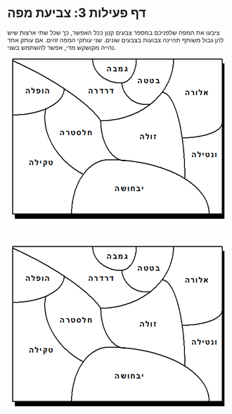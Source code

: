
# דף פעילות 3: צביעת מפה #

ציבעו את המפה שלפניכם במספר צבעים קטן ככל האפשר, כך שכל שתי ארצות שיש להן גבול משותף תהיינה צבועות בצבעים שונים.
שני עותקי המפה זהים. אם עותק אחד נהייה מקושקש מדי, אפשר להשתמש בשני.


<div id="container" align="center">
  <img class="img-responsive" src="img04.png" title=""/>
</div>
<br>
<br>
<br>
<div id="container" align="center">
  <img class="img-responsive" src="img04.png" title=""/>
</div>
<br>
<br>
<br>
